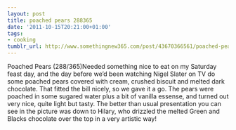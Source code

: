 ```yaml
---
layout: post
title: poached pears 288365
date: '2011-10-15T20:21:00+01:00'
tags:
- cooking
tumblr_url: http://www.somethingnew365.com/post/43670366561/poached-pears-288365
---
```

Poached Pears (288/365)Needed something nice to eat on my Saturday feast day, and the day before we’d been watching Nigel Slater on TV do some poached pears covered with cream, crushed biscuit and melted dark chocolate. That fitted the bill nicely, so we gave it a go.
The pears were poached in some sugared water plus a bit of vanilla essense, and turned out very nice, quite light but tasty.
The better than usual presentation you can see in the picture was down to Hilary, who drizzled the melted Green and Blacks chocolate over the top in a very artistic way!
